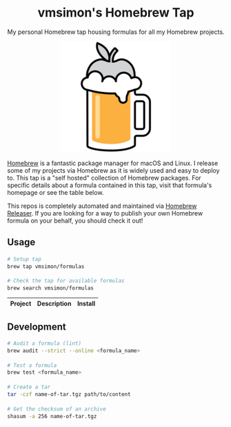 <div align="center">

# vmsimon's Homebrew Tap
My personal Homebrew tap housing formulas for all my Homebrew projects.

<img src="https://raw.githubusercontent.com/vmsimon/homebrew-formulas/HEAD/showcase.png" alt="Showcase">

</div>

[Homebrew](https://brew.sh) is a fantastic package manager for macOS and Linux. I release some of my projects via Homebrew as it is widely used and easy to deploy to. This tap is a "self hosted" collection of Homebrew packages. For specific details about a formula contained in this tap, visit that formula's homepage or see the table below.

This repos is completely automated and maintained via [Homebrew Releaser](https://github.com/Justintime50/homebrew-releaser). If you are looking for a way to publish your own Homebrew formula on your behalf, you should check it out!

## Usage

```bash
# Setup tap
brew tap vmsimon/formulas

# Check the tap for available formulas
brew search vmsimon/formulas
```

<!-- project_table_start -->
| Project                                                                      | Description                                                                      | Install                             |
| ---------------------------------------------------------------------------- | -------------------------------------------------------------------------------- | ----------------------------------- |
<!-- project_table_end -->

## Development

```bash
# Audit a formula (lint)
brew audit --strict --online <formula_name>

# Test a formula
brew test <formula_name>

# Create a tar
tar -czf name-of-tar.tgz path/to/content

# Get the checksum of an archive
shasum -a 256 name-of-tar.tgz
```
